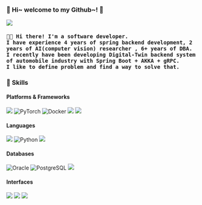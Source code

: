 ### :wave: Hi~ welcome to my Github~! :wave:
<p>
  <a href="mailto:iam@juheejin.com" target="_blank"><img src="https://img.shields.io/badge/iam%40juheejin.com-EA4335?style=flat-square&logo=Gmail&logoColor=white"/></a>
</p>

<p>
<h4><samp> 
👋🏾  Hi there! I'm a software developer.<br/>
I have experience 4 years of spring backend development, 2 years of AI(computer vision) researcher , 6+ years of DBA.<br/>
I recently have been developing Digital-Twin backend system of automobile industry with Spring Boot + AKKA + gRPC.<br/>
I like to define problem and find a way to solve that. 
</samp></h4>
</p>



### 💪 Skills
#### Platforms & Frameworks
<p>
  <img src="https://img.shields.io/badge/Spring-6DB33F?style=flat-square&logo=spring&logoColor=white"/>
  <img alt="PyTorch" src ="https://img.shields.io/badge/PyTorch-EE4C2C.svg?&style=flat-square&logo=PyTorch&logoColor=white"/>
  <img alt="Docker" src ="https://img.shields.io/badge/Docker-2496ED.svg?&style=flat-square&logo=Docker&logoColor=white"/>
  <img src="https://img.shields.io/badge/Flutter-02569B?style=flat-square&logo=Flutter&logoColor=white"/>
  <img src="https://img.shields.io/badge/Unity-100000?style=flat-square&logo=unity&logoColor=white"/>
</p>

#### Languages
<p>
  <img src="https://img.shields.io/badge/Java-007396?style=flat-square&logo=CoffeeScript&logoColor=white"/>
  <img alt="Python" src ="https://img.shields.io/badge/Python-3776AB.svg?&style=flat-square&logo=Python&logoColor=white"/>
  <img src="https://img.shields.io/badge/TypeScript-3178C6?style=flat-square&logo=TypeScript&logoColor=white"/>
</p>

#### Databases
<p>
  <img alt="Oracle" src ="https://img.shields.io/badge/Oracle-F80000.svg?&style=flat-square&logo=Oracle&logoColor=white"/>
  <img alt="PostgreSQL" src ="https://img.shields.io/badge/PostgreSQL-4169E1.svg?&style=flat-square&logo=PostgreSQL&logoColor=white"/>
  <img src="https://img.shields.io/badge/MySQL-00000F?style=flat-square&logo=mysql&logoColor=white"/>
</p>

#### Interfaces
<p>
  <img src="https://img.shields.io/badge/RestAPI-FF4F8B?style=flat-square&logoColor=white"/> 
  <img src="https://img.shields.io/badge/gRPC-100000?style=flat-square&logoColor=white"/>
  <img src="https://img.shields.io/badge/WebSocket-D77310?style=flat-square&logoColor=white"/>
</p>


<!--
**show0000/show0000** is a ✨ _special_ ✨ repository because its `README.md` (this file) appears on your GitHub profile.

Here are some ideas to get you started:

- git🔭 I’m currently working on ...
- 🌱 I’m currently learning ...
- 👯 I’m looking to collaborate on ...
- 🤔 I’m looking for help with ...
- 💬 Ask me about ...
- 📫 How to reach me: ...
- 😄 Pronouns: ...
- ⚡ Fun fact: ...
-->

